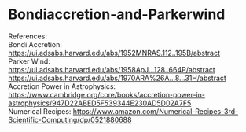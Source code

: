 # Bondiaccretion-and-Parkerwind
References:  
Bondi Accretion: https://ui.adsabs.harvard.edu/abs/1952MNRAS.112..195B/abstract  
Parker Wind: https://ui.adsabs.harvard.edu/abs/1958ApJ...128..664P/abstract
https://ui.adsabs.harvard.edu/abs/1970ARA%26A...8...31H/abstract  
Accretion Power in Astrophysics: https://www.cambridge.org/core/books/accretion-power-in-astrophysics/947D22ABED5F539344E230AD5D02A7F5  
Numerical Recipes: https://www.amazon.com/Numerical-Recipes-3rd-Scientific-Computing/dp/0521880688
